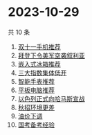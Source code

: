 # 2023-10-29

共 10 条

<!-- BEGIN ZHIHUSEARCH -->
<!-- 最后更新时间 Sun Oct 29 2023 07:09:06 GMT+0800 (China Standard Time) -->
1. [双十一手机推荐](https://www.zhihu.com/search?q=双十一手机推荐)
1. [拜登下令美军空袭叙利亚](https://www.zhihu.com/search?q=拜登下令美军空袭叙利亚)
1. [嵌入式冰箱推荐](https://www.zhihu.com/search?q=嵌入式冰箱推荐)
1. [三大指数集体低开](https://www.zhihu.com/search?q=三大指数集体低开)
1. [智能手表推荐](https://www.zhihu.com/search?q=智能手表推荐)
1. [平板电脑推荐](https://www.zhihu.com/search?q=平板电脑推荐)
1. [以色列正式向哈马斯宣战](https://www.zhihu.com/search?q=以色列正式向哈马斯宣战)
1. [秋招环境更差](https://www.zhihu.com/search?q=秋招环境更差)
1. [油价下调](https://www.zhihu.com/search?q=油价下调)
1. [国考备考经验](https://www.zhihu.com/search?q=国考备考经验)
<!-- END ZHIHUSEARCH -->
